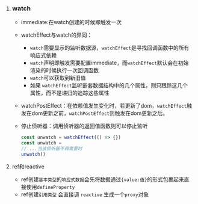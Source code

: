 1. ### watch

   - immediate:在watch创建的时候即触发一次
   - watchEffect与watch的异同：
     - `watch`需要显示的监听数据源，`watchEffect`是寻找回调函数中的所有响应式依赖
     - `watch`声明即触发需要配置immediate，而`watchEffect`默认会在初始渲染的时候执行一次回调函数
     - `watch`可以获取到新旧值
     - 如果 `watchEffect`监听嵌套数据结构中的几个属性，则只跟踪这几个属性，而不是递归的追踪这些属性

   - watchPostEffect：在依赖值发生变化时，若更新了dom，`watchEffect`触发在dom更新之前，`watchPostEffect`则触发在dom更新之后。

   - 停止侦听器：调用侦听器的返回值函数则可以停止监听

     ```js
     const unwatch = watchEffect(() => {})
     const unwatch = 
     // ...当该侦听器不再需要时
     unwatch()
     ```


2. ref和reactive
   - ref创建`基本类型`的`响应式数据`会先将数据通过`{value:值}`的形式包裹起来直接使用`defineProperty`
   - ref创建`引用类型` 会直接调 `reactive` 生成一个`proxy`对象

